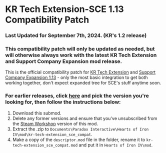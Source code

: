 # KR Tech Extension-SCE 1.13 Compatibility Patch

### Last Updated for September 7th, 2024. (KR's 1.2 release)
### This compatibility patch will only be updated as needed, but will otherwise always work with the latest KR Tech Extension and Support Company Expansion mod release.

This is the official compatibility patch for [KR Tech Extension](https://steamcommunity.com/sharedfiles/filedetails/?id=3105210203) and [Support Company Expansion 1.13](https://steamcommunity.com/sharedfiles/filedetails/?id=2690847683) - only the most basic integration to get both working together, don't expect expanded tree for SCE's stuff anytime soon.

### For earlier releases, click [here](https://github.com/KR-Tech-Extension/kr-tech-extension_sce_compat/releases) and pick the version you're looking for, then follow the instructions below:
1) Download this submod.
2) Delete any former versions and ensure that you've unsubscribed from the [Steam Workshop](https://steamcommunity.com/sharedfiles/filedetails/?id=3167517700) version of this mod.
3) Extract the .zip to `Documents\Paradox Interactive\Hearts of Iron IV\mod\kr-tech-extension_sce_compat`.
4) Make a copy of the `descriptor.mod` file in the folder, rename it to `kr-tech-extension_sce_compat.mod` and put it in `Hearts of Iron IV\mod`.
